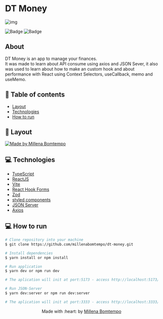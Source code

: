 # DT Money
![img](https://user-images.githubusercontent.com/47898033/184009477-fac51d84-9414-4bf6-8172-d746995d91a9.png)

![Badge](https://img.shields.io/badge/since-2022-blue?style=flat-square)
![Badge](https://img.shields.io/badge/status-finalizado-green?style=flat-square)

## About
DT Money is an app to manage your finances.  
It was made to learn about API consume using axios and JSON Sever, it also was used to learn about how to make an custom hook and about performance with React using Context Selectors, useCallback, memo and useMemo.

## :pushpin: Table of contents

- [Layout](#art-layout)
- [Technologies](#computer-technologies)
- [How to run](#construction_worker-how-to-run)

## :art: Layout

<a href="https://www.figma.com/community/file/1138814493269096792">
  <img alt="Made by Millena Bomtempo" src="https://img.shields.io/badge/layout-figma-green?style=flat-square">
</a>

## :computer: Technologies
- [TypeScript](https://www.typescriptlang.org/)
- [ReactJS](https://pt-br.reactjs.org/)
- [Vite](https://vitejs.dev/)
- [React Hook Forms](https://react-hook-form.com/get-started)
- [Zod](https://zod.dev/)
- [styled components](https://styled-components.com/)
- [JSON Server](https://www.npmjs.com/package/json-server)
- [Axios](https://axios-http.com/ptbr/docs/intro)

## :computer: How to run

```bash
# Clone repository into your machine
$ git clone https://github.com/millenabomtempo/dt-money.git

# Install dependencies
$ yarn install or npm install

# Run application
$ yarn dev or npm run dev

# The aplication will init at port:5173 - access http://localhost:5173/

# Run JSON-Server
$ yarn dev:server or npm run dev:server

# The aplication will init at port:3333 - access http://localhost:3333/
```

<p align="center"> Made with :heart: by <a href="https://github.com/millenabomtempo">Millena Bomtempo</a></p>
